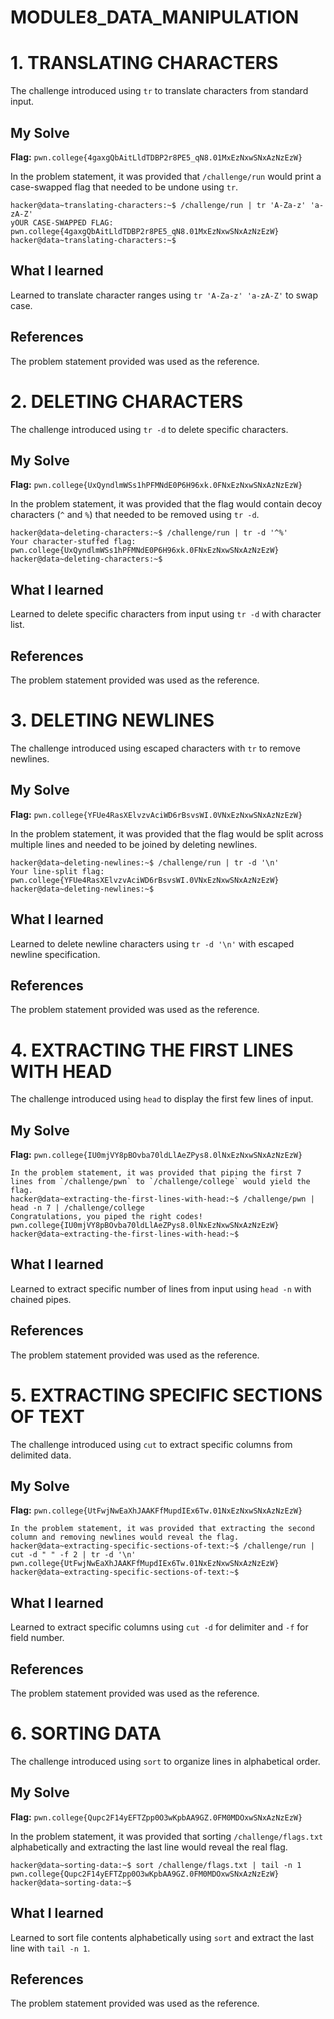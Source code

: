 # MODULE8_DATA_MANIPULATION

# 1. TRANSLATING CHARACTERS

The challenge introduced using `tr` to translate characters from standard input.

## My Solve

**Flag:** `pwn.college{4gaxgQbAitLldTDBP2r8PE5_qN8.01MxEzNxwSNxAzNzEzW}`

In the problem statement, it was provided that `/challenge/run` would print a case-swapped flag that needed to be undone using `tr`.
``` 
hacker@data~translating-characters:~$ /challenge/run | tr 'A-Za-z' 'a-zA-Z'
yOUR CASE-SWAPPED FLAG:
pwn.college{4gaxgQbAitLldTDBP2r8PE5_qN8.01MxEzNxwSNxAzNzEzW}
hacker@data~translating-characters:~$
``` 
## What I learned

Learned to translate character ranges using `tr 'A-Za-z' 'a-zA-Z'` to swap case.

## References

The problem statement provided was used as the reference.

# 2. DELETING CHARACTERS

The challenge introduced using `tr -d` to delete specific characters.

## My Solve

**Flag:** `pwn.college{UxQyndlmWSs1hPFMNdE0P6H96xk.0FNxEzNxwSNxAzNzEzW}`

In the problem statement, it was provided that the flag would contain decoy characters (`^` and `%`) that needed to be removed using `tr -d`.
``` 
hacker@data~deleting-characters:~$ /challenge/run | tr -d '^%'
Your character-stuffed flag:
pwn.college{UxQyndlmWSs1hPFMNdE0P6H96xk.0FNxEzNxwSNxAzNzEzW}
hacker@data~deleting-characters:~$
``` 

## What I learned

Learned to delete specific characters from input using `tr -d` with character list.

## References

The problem statement provided was used as the reference.

# 3. DELETING NEWLINES

The challenge introduced using escaped characters with `tr` to remove newlines.

## My Solve

**Flag:** `pwn.college{YFUe4RasXElvzvAciWD6rBsvsWI.0VNxEzNxwSNxAzNzEzW}`

In the problem statement, it was provided that the flag would be split across multiple lines and needed to be joined by deleting newlines.
``` 
hacker@data~deleting-newlines:~$ /challenge/run | tr -d '\n'
Your line-split flag: pwn.college{YFUe4RasXElvzvAciWD6rBsvsWI.0VNxEzNxwSNxAzNzEzW}
hacker@data~deleting-newlines:~$
``` 
## What I learned

Learned to delete newline characters using `tr -d '\n'` with escaped newline specification.

## References

The problem statement provided was used as the reference.

# 4. EXTRACTING THE FIRST LINES WITH HEAD

The challenge introduced using `head` to display the first few lines of input.

## My Solve

**Flag:** `pwn.college{IU0mjVY8pBOvba70ldLlAeZPys8.0lNxEzNxwSNxAzNzEzW}`
``` 
In the problem statement, it was provided that piping the first 7 lines from `/challenge/pwn` to `/challenge/college` would yield the flag.
hacker@data~extracting-the-first-lines-with-head:~$ /challenge/pwn | head -n 7 | /challenge/college
Congratulations, you piped the right codes!
pwn.college{IU0mjVY8pBOvba70ldLlAeZPys8.0lNxEzNxwSNxAzNzEzW}
hacker@data~extracting-the-first-lines-with-head:~$
``` 
## What I learned

Learned to extract specific number of lines from input using `head -n` with chained pipes.

## References

The problem statement provided was used as the reference.

# 5. EXTRACTING SPECIFIC SECTIONS OF TEXT

The challenge introduced using `cut` to extract specific columns from delimited data.

## My Solve

**Flag:** `pwn.college{UtFwjNwEaXhJAAKFfMupdIEx6Tw.01NxEzNxwSNxAzNzEzW}`
``` 
In the problem statement, it was provided that extracting the second column and removing newlines would reveal the flag.
hacker@data~extracting-specific-sections-of-text:~$ /challenge/run | cut -d " " -f 2 | tr -d '\n'
pwn.college{UtFwjNwEaXhJAAKFfMupdIEx6Tw.01NxEzNxwSNxAzNzEzW}
hacker@data~extracting-specific-sections-of-text:~$
``` 

## What I learned

Learned to extract specific columns using `cut -d` for delimiter and `-f` for field number.

## References

The problem statement provided was used as the reference.

# 6. SORTING DATA

The challenge introduced using `sort` to organize lines in alphabetical order.

## My Solve

**Flag:** `pwn.college{Qupc2F14yEFTZpp0O3wKpbAA9GZ.0FM0MDOxwSNxAzNzEzW}`

In the problem statement, it was provided that sorting `/challenge/flags.txt` alphabetically and extracting the last line would reveal the real flag.
``` 
hacker@data~sorting-data:~$ sort /challenge/flags.txt | tail -n 1
pwn.college{Qupc2F14yEFTZpp0O3wKpbAA9GZ.0FM0MDOxwSNxAzNzEzW}
hacker@data~sorting-data:~$
``` 

## What I learned

Learned to sort file contents alphabetically using `sort` and extract the last line with `tail -n 1`.

## References

The problem statement provided was used as the reference.

